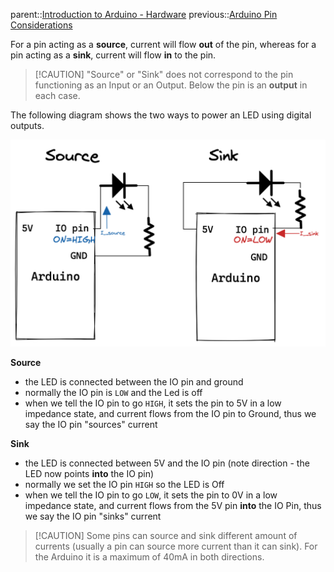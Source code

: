 parent::[Introduction to Arduino - Hardware](Introduction%20to%20Arduino%20-%20Hardware.md)
previous::[Arduino Pin Considerations](Arduino%20Pin%20Considerations.md)

For a pin acting as a **source**, current will flow **out** of the pin, whereas for a pin acting as a **sink**, current will flow **in** to the pin.

> [!CAUTION] "Source" or "Sink" does not correspond to the pin functioning as an Input or an Output. Below the pin is an **output** in each case.

The following diagram shows the two ways to power an LED using digital outputs.

![Pasted image 20221104111436](Personal%20Folders/that_marouk_ish/attachments/Pasted%20image%2020221104111436.png)

**Source**
- the LED is connected between the IO pin and ground
- normally the IO pin is `LOW` and the Led is off
- when we tell the IO pin to go `HIGH`, it sets the pin to 5V in a low impedance state, and current flows from the IO pin to Ground, thus we say the IO pin "sources" current

**Sink**
- the LED is connected between 5V and the IO pin (note direction - the LED now points **into** the IO pin)
- normally we set the IO pin `HIGH` so the LED is Off
- when we tell the IO pin to go `LOW`, it sets the pin to 0V in a low impedance state, and current flows from the 5V pin **into** the IO Pin, thus we say the IO pin "sinks" current

> [!CAUTION] Some pins can source and sink different amount of currents (usually a pin can source more current than it can sink). For the Arduino it is a maximum of 40mA in both directions.